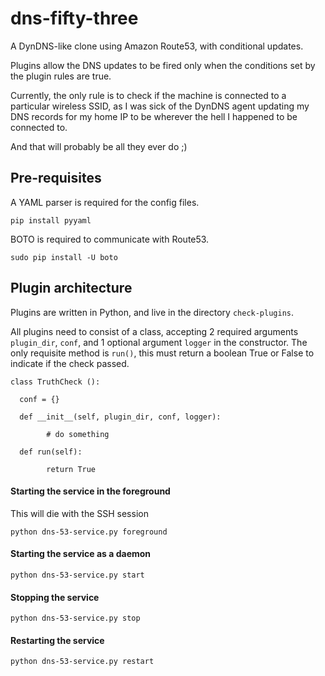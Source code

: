 dns-fifty-three
===============

A DynDNS-like clone using Amazon Route53, with conditional updates.

Plugins allow the DNS updates to be fired only when the conditions set by the plugin rules are true.

Currently, the only rule is to check if the machine is connected to a particular wireless SSID, as I was sick of the DynDNS agent updating my DNS records for my home IP to be wherever the hell I happened to be connected to.

And that will probably be all they ever do ;)

Pre-requisites
-------------

A YAML parser is required for the config files.

`pip install pyyaml`

BOTO is required to communicate with Route53.

`sudo pip install -U boto`

Plugin architecture
-------------------

Plugins are written in Python, and live in the directory `check-plugins`.

All plugins need to consist of a class, accepting 2 required arguments `plugin_dir`, `conf`, and 1 optional argument `logger` in the constructor. The only requisite method is `run()`, this must return a boolean True or False to indicate if the check passed.

    class TruthCheck ():
    
      conf = {}
    
      def __init__(self, plugin_dir, conf, logger):
    
            # do something
    
      def run(self):
    
            return True

#### Starting the service in the foreground

This will die with the SSH session

`python dns-53-service.py foreground`

#### Starting the service as a daemon

`python dns-53-service.py start`

#### Stopping the service

`python dns-53-service.py stop`

#### Restarting the service

`python dns-53-service.py restart`
